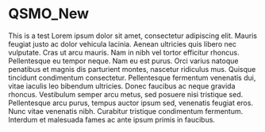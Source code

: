 # QSMO_New
This is a test 
Lorem ipsum dolor sit amet, consectetur adipiscing elit. Mauris feugiat justo ac dolor vehicula lacinia. Aenean ultricies quis libero nec vulputate. Cras ut arcu mauris. Nam in nibh vel tortor efficitur rhoncus. Pellentesque eu tempor neque. Nam eu est purus. Orci varius natoque penatibus et magnis dis parturient montes, nascetur ridiculus mus. Quisque tincidunt condimentum consectetur. Pellentesque fermentum venenatis dui, vitae iaculis leo bibendum ultricies. Donec faucibus ac neque gravida rhoncus. Vestibulum semper arcu metus, sed posuere nisi tristique sed. Pellentesque arcu purus, tempus auctor ipsum sed, venenatis feugiat eros. Nunc vitae venenatis nibh. Curabitur tristique condimentum fermentum. Interdum et malesuada fames ac ante ipsum primis in faucibus.
